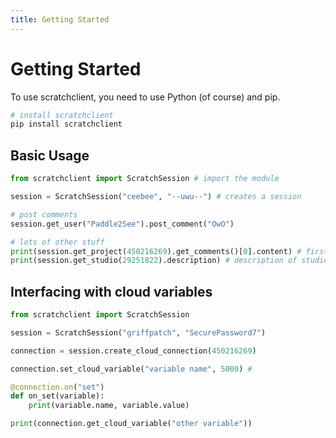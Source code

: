 ```yaml
---
title: Getting Started
---
```

# Getting Started
To use scratchclient, you need to use Python (of course) and pip.
```bash
# install scratchclient
pip install scratchclient
```

## Basic Usage
```python
from scratchclient import ScratchSession # import the module

session = ScratchSession("ceebee", "--uwu--") # creates a session

# post comments
session.get_user("Paddle2See").post_comment("OwO")

# lots of other stuff
print(session.get_project(450216269).get_comments()[0].content) # first comment in project 450216269
print(session.get_studio(29251822).description) # description of studio 29251822
```

## Interfacing with cloud variables
```python
from scratchclient import ScratchSession

session = ScratchSession("griffpatch", "SecurePassword7")

connection = session.create_cloud_connection(450216269)

connection.set_cloud_variable("variable name", 5000) #

@connection.on("set")
def on_set(variable):
    print(variable.name, variable.value)

print(connection.get_cloud_variable("other variable"))
```
